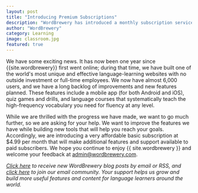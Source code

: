 ```yaml
---
layout: post
title: "Introducing Premium Subscriptions"
description: "WordBrewery has introduced a monthly subscription service"
author: "WordBrewery"
category: Learning
image: classroom.jpg
featured: true
---
```


We have some exciting news. It has now been one year since {{site.wordbrewery}} first went online; during that time, we have built one of the world's most unique and effective language-learning websites with no outside investment or full-time employees. We now have almost 6,000 users, and we have a long backlog of improvements and new features planned. These features include a mobile app (for both Android and iOS), quiz games and drills, and language courses that systematically teach the high-frequency vocabulary you need for fluency at any level.

While we are thrilled with the progress we have made, we want to go much further, so we are asking for your help. We want to improve the features we have while building new tools that will help you reach your goals. Accordingly, we are introducing a very affordable basic subscription at $4.99 per month that will make additional features and support available to paid subscribers. We hope you continue to enjoy {{ site.wordbrewery }} and welcome your feedback at [admin@wordbrewery.com](mailto:admin@wordbrewery.com).

*[Click here](http://feeds.feedburner.com/LanguageUntapped) to receive new WordBrewery blog posts by email or RSS, and [click here](http://goo.gl/pTPRvb) to join our email community. Your support helps us grow and build more useful features and content for language learners around the world.*
